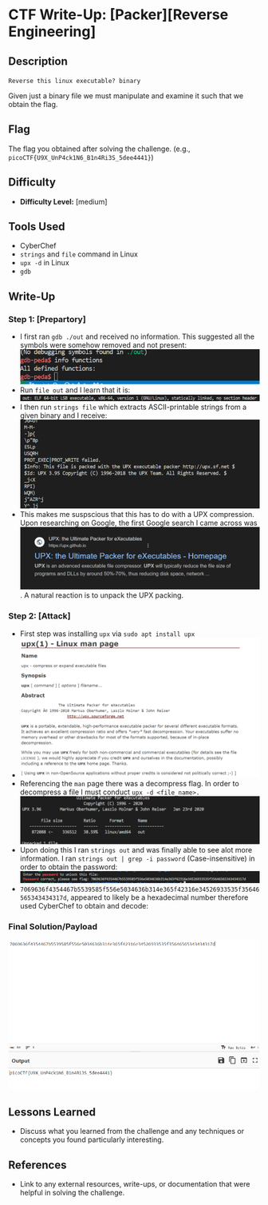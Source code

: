 # CTF Write-Up: [Packer][Reverse Engineering]

## Description
`Reverse this linux executable?
binary`

Given just a binary file we must manipulate and examine it such that we obtain the flag.
## Flag
The flag you obtained after solving the challenge. (e.g., `picoCTF{U9X_UnP4ck1N6_B1n4Ri3S_5dee4441}`)

## Difficulty
- **Difficulty Level:** [medium]

## Tools Used
- CyberChef
- `strings` and `file` command in Linux
- `upx -d` in Linux
- `gdb`

## Write-Up

### Step 1: [Prepartory]
- I first ran `gdb ./out` and received no information. This suggested all the symbols were somehow removed and not present:
![alt text](images/image-5.png) 
- Run `file out` and I learn that it is: 
![alt text](images/image.png)
- I then run `strings file` which extracts ASCII-printable strings from a given binary and I receive: 
![alt text](images/image-2.png)
- This makes me suspscious that this has to do with a UPX compression. Upon researching on Google, the first Google search I came across was ![alt text](images/image-3.png). A natural reaction is to unpack the UPX packing. 


### Step 2: [Attack]
- First step was installing `upx` via `sudo apt install upx`
- ![alt text](images/image-4.png)
- Referencing the `man` page there was a decompress flag. In order to decompress a file I must conduct `upx -d <file_name>.`
![alt text](images/image-6.png)
- Upon doing this I ran `strings out` and was finally able to see alot more information. I ran `strings out | grep -i password` (Case-insensitive) in order to obtain the password: 
![alt text](images/image-10.png)
- `7069636f4354467b5539585f556e5034636b314e365f42316e34526933535f35646565343434317d`, appeared to likely be a hexadecimal number therefore used CyberChef to obtain and decode: 


### Final Solution/Payload
![alt text](images/image-9.png)


## Lessons Learned
- Discuss what you learned from the challenge and any techniques or concepts you found particularly interesting.

## References
- Link to any external resources, write-ups, or documentation that were helpful in solving the challenge.

